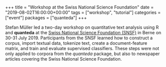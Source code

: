 +++
title = "Workshop at the Swiss National Science Foundation"
date = "2019-08-02T16:00:00+00:00"
tags = ["workshop", "tutorial"]
categories = ["event"]
packages = ["quanteda"]
+++

Stefan Müller led a two-day workshop on quantitative text analysis using R and **quanteda** at the [Swiss National Science Foundation (SNSF)](http://www.snf.ch/en) in Berne on 30-31 July 2019. Participants from the SNSF learned how to construct a corpus, import textual data, tokenize text, create a document-feature matrix, and train and evaluate supervised classifiers. These steps were not only applied to corpora from the *quanteda* package, but also to newspaper articles covering the Swiss National Science Foundation.
